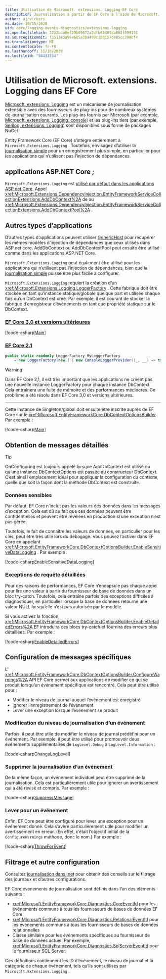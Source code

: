 ```yaml
---
title: Utilisation de Microsoft. extensions. Logging-EF Core
description: Journalisation à partir de EF Core à l’aide de Microsoft. extensions. Logging dans ASP.NET Core et d’autres types d’applications
author: ajcvickers
ms.date: 10/15/2020
uid: core/logging-events-diagnostics/extensions-logging
ms.openlocfilehash: 3732bda0ef29b05672a2dfb83405da802f899191
ms.sourcegitcommit: f3512e3a98e685a3ba409c1d0157ce85cc390cf4
ms.translationtype: MT
ms.contentlocale: fr-FR
ms.lasthandoff: 11/10/2020
ms.locfileid: "94431534"
---
```

# <a name="using-microsoftextensionslogging-in-ef-core"></a>Utilisation de Microsoft. extensions. Logging dans EF Core

[Microsoft. extensions. Logging](/dotnet/core/extensions/logging) est un mécanisme de journalisation extensible avec des fournisseurs de plug-ins pour de nombreux systèmes de journalisation courants. Les plug-ins fournis par Microsoft (par exemple, [Microsoft. extensions. Logging. console](https://www.nuget.org/packages/Microsoft.Extensions.Logging.Console/)) et les plug-ins tiers (par exemple, [Serilog. extensions. Logging](https://www.nuget.org/packages/Serilog.Extensions.Logging/)) sont disponibles sous forme de packages NuGet.

Entity Framework Core (EF Core) s’intègre entièrement à `Microsoft.Extensions.Logging` . Toutefois, envisagez d’utiliser la [journalisation simple](xref:core/logging-events-diagnostics/simple-logging) pour un enregistrement plus simple, en particulier pour les applications qui n’utilisent pas l’injection de dépendances.

## <a name="aspnet-core-applications"></a>applications ASP.NET Core ;

`Microsoft.Extensions.Logging` est [utilisé par défaut dans les applications ASP.net Core](/aspnet/core/fundamentals/logging). Appel <xref:Microsoft.Extensions.DependencyInjection.EntityFrameworkServiceCollectionExtensions.AddDbContext%2A> de ou <xref:Microsoft.Extensions.DependencyInjection.EntityFrameworkServiceCollectionExtensions.AddDbContextPool%2A> .

## <a name="other-application-types"></a>Autres types d’applications

D’autres types d’applications peuvent utiliser [GenericHost](/dotnet/core/extensions/generic-host) pour récupérer les mêmes modèles d’injection de dépendances que ceux utilisés dans ASP.net core. AddDbContext ou AddDbContextPool peut ensuite être utilisé comme dans les applications ASP.NET Core.

`Microsoft.Extensions.Logging` peut également être utilisé pour les applications qui n’utilisent pas l’injection de dépendances, bien que la [journalisation simple](xref:core/logging-events-diagnostics/simple-logging) puisse être plus facile à configurer.

`Microsoft.Extensions.Logging` requiert la création d’un <xref:Microsoft.Extensions.Logging.LoggerFactory> . Cette fabrique doit être stockée en tant qu’instance statique/globale quelque part et utilisée chaque fois qu’un DbContext est créé. Par exemple, il est courant de stocker la fabrique d’enregistreur d’événements en tant que propriété statique sur le DbContext.

### <a name="ef-core-30-and-above"></a>[EF Core 3,0 et versions ultérieures](#tab/v3)

<!--
        public static readonly ILoggerFactory MyLoggerFactory
            = LoggerFactory.Create(builder => { builder.AddConsole(); });
-->
[!code-csharp[Main](../../../samples/core/Miscellaneous/Logging/Logging/BloggingContext.cs#DefineLoggerFactory)]

### <a name="ef-core-21"></a>[EF Core 2.1](#tab/v2)

```csharp
public static readonly LoggerFactory MyLoggerFactory
    = new LoggerFactory(new[] { new ConsoleLoggerProvider((_, __) => true, true) });
```

> [!WARNING]
> Dans EF Core 2,1, il est très important que les applications ne créent pas une nouvelle instance LoggerFactory pour chaque instance DbContext. Cela entraînera une fuite de mémoire et des performances médiocres. Ce problème a été résolu dans EF Core 3,0 et versions ultérieures.

***

Cette instance de Singleton/global doit ensuite être inscrite auprès de EF Core sur le <xref:Microsoft.EntityFrameworkCore.DbContextOptionsBuilder> . Par exemple :

<!--
        protected override void OnConfiguring(DbContextOptionsBuilder optionsBuilder)
            => optionsBuilder
                .UseLoggerFactory(MyLoggerFactory)
                .UseSqlServer(@"Server=(localdb)\mssqllocaldb;Database=EFLogging;ConnectRetryCount=0");
-->
[!code-csharp[Main](../../../samples/core/Miscellaneous/Logging/Logging/BloggingContext.cs#RegisterLoggerFactory)]

## <a name="getting-detailed-messages"></a>Obtention de messages détaillés

> [!TIP]
> OnConfiguring est toujours appelé lorsque AddDbContext est utilisé ou qu’une instance DbContextOptions est passée au constructeur DbContext. C’est ainsi l’emplacement idéal pour appliquer la configuration du contexte, quelle que soit la façon dont la méthode DbContext est construite.

### <a name="sensitive-data"></a>Données sensibles

Par défaut, EF Core n’inclut pas les valeurs des données dans les messages d’exception. Cela est dû au fait que ces données peuvent être confidentielles et peuvent être révélées en production si une exception n’est pas gérée.

Toutefois, le fait de connaître les valeurs de données, en particulier pour les clés, peut être très utile lors du débogage. Vous pouvez l’activer dans EF Core en appelant <xref:Microsoft.EntityFrameworkCore.DbContextOptionsBuilder.EnableSensitiveDataLogging> . Par exemple :

<!--
        protected override void OnConfiguring(DbContextOptionsBuilder optionsBuilder)
            => optionsBuilder.EnableSensitiveDataLogging();
-->
[!code-csharp[EnableSensitiveDataLogging](../../../samples/core/Miscellaneous/Logging/Logging/BloggingContext.cs?name=EnableSensitiveDataLogging)]

### <a name="detailed-query-exceptions"></a>Exceptions de requête détaillées

Pour des raisons de performances, EF Core n’encapsule pas chaque appel pour lire une valeur à partir du fournisseur de base de données dans un bloc try-catch. Toutefois, cela entraîne parfois des exceptions difficiles à diagnostiquer, en particulier lorsque la base de données retourne une valeur NULL lorsqu’elle n’est pas autorisée par le modèle.

Si vous activez la fonction, <xref:Microsoft.EntityFrameworkCore.DbContextOptionsBuilder.EnableDetailedErrors%2A> EF introduira ces blocs try-catch et fournira des erreurs plus détaillées. Par exemple :

<!--
        protected override void OnConfiguring(DbContextOptionsBuilder optionsBuilder)
            => optionsBuilder.EnableDetailedErrors();
-->
[!code-csharp[EnableDetailedErrors](../../../samples/core/Miscellaneous/Logging/Logging/BloggingContext.cs?name=EnableDetailedErrors)]

## <a name="configuration-for-specific-messages"></a>Configuration de messages spécifiques

L' <xref:Microsoft.EntityFrameworkCore.DbContextOptionsBuilder.ConfigureWarnings%2A> API EF Core permet aux applications de modifier ce qui se produit lorsqu’un événement spécifique est rencontré. Cela peut être utilisé pour :

* Modifier le niveau de journal auquel l’événement est enregistré
* Ignorer l’enregistrement de l’événement
* Lever une exception lorsque l’événement se produit

### <a name="changing-the-log-level-for-an-event"></a>Modification du niveau de journalisation d’un événement

Parfois, il peut être utile de modifier le niveau de journal prédéfini pour un événement. Par exemple, il peut être utilisé pour promouvoir deux événements supplémentaires de `LogLevel.Debug` à `LogLevel.Information` :

<!--
        protected override void OnConfiguring(DbContextOptionsBuilder optionsBuilder)
            => optionsBuilder
                .ConfigureWarnings(b => b.Log(
                    (RelationalEventId.ConnectionOpened, LogLevel.Information),
                    (RelationalEventId.ConnectionClosed, LogLevel.Information)));
-->
[!code-csharp[ChangeLogLevel](../../../samples/core/Miscellaneous/Logging/Logging/BloggingContext.cs?name=ChangeLogLevel)]

### <a name="suppress-logging-an-event"></a>Supprimer la journalisation d’un événement

De la même façon, un événement individuel peut être supprimé de la journalisation. Cela est particulièrement utile pour ignorer un avertissement qui a été révisé et compris. Par exemple :

<!--
        protected override void OnConfiguring(DbContextOptionsBuilder optionsBuilder)
            => optionsBuilder
                .ConfigureWarnings(b => b.Ignore(CoreEventId.DetachedLazyLoadingWarning));
-->
[!code-csharp[SuppressMessage](../../../samples/core/Miscellaneous/Logging/Logging/BloggingContext.cs?name=SuppressMessage)]

### <a name="throw-for-an-event"></a>Lever pour un événement

Enfin, EF Core peut être configuré pour lever une exception pour un événement donné. Cela s’avère particulièrement utile pour modifier un avertissement en erreur. (En effet, c’était l’objectif initial de la `ConfigureWarnings` méthode, donc le nom.) Par exemple :

<!--
        protected override void OnConfiguring(DbContextOptionsBuilder optionsBuilder)
            => optionsBuilder
                .ConfigureWarnings(b => b.Throw(RelationalEventId.QueryPossibleUnintendedUseOfEqualsWarning));
-->
[!code-csharp[ThrowForEvent](../../../samples/core/Miscellaneous/Logging/Logging/BloggingContext.cs?name=ThrowForEvent)]

## <a name="filtering-and-other-configuration"></a>Filtrage et autre configuration

Consultez [journalisation dans .net](/dotnet/core/extensions/logging) pour obtenir des conseils sur le filtrage des journaux et d’autres configurations.

EF Core événements de journalisation sont définis dans l’un des éléments suivants :

* <xref:Microsoft.EntityFrameworkCore.Diagnostics.CoreEventId> pour les événements communs à tous les fournisseurs de bases de données EF Core
* <xref:Microsoft.EntityFrameworkCore.Diagnostics.RelationalEventId> pour les événements communs à tous les fournisseurs de bases de données relationnelles
* Classe similaire pour les événements spécifiques au fournisseur de base de données actuel. Par exemple, <xref:Microsoft.EntityFrameworkCore.Diagnostics.SqlServerEventId> pour le fournisseur SQL Server.

Ces définitions contiennent les ID d’événement, le niveau de journal et la catégorie de chaque événement, tels qu’ils sont utilisés par `Microsoft.Extensions.Logging` .
